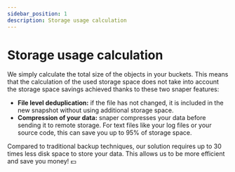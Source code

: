 ```yaml
---
sidebar_position: 1
description: Storage usage calculation
---
```


# Storage usage calculation

We simply calculate the total size of the objects in your buckets. This means that the calculation of the used storage space does not take into account the storage space savings achieved thanks to these two snaper features:

- **File level deduplication:** if the file has not changed, it is included in the new snapshot without using additional storage space.
- **Compression of your data:** snaper compresses your data before sending it to remote storage. For text files like your log files or your source code, this can save you up to 95% of storage space.

Compared to traditional backup techniques, our solution requires up to 30 times less disk space to store your data. This allows us to be more efficient and save you money! 💵
